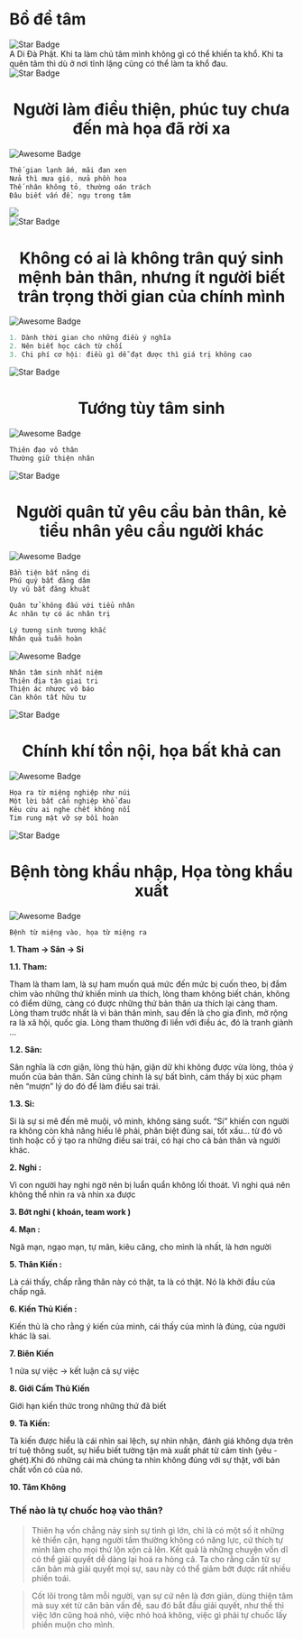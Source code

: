 <h1>Bồ đề tâm</h1>
<img src="https://user-images.githubusercontent.com/31009750/181404181-308d7630-e81b-45b9-99b9-9ad204778ffc.png" alt="Star Badge"/>
<div>
A Di Đà Phật. Khi ta làm chủ tâm mình không gì có thể khiến ta khổ. Khi ta quên tâm thì dù ở nơi tĩnh lặng cũng có thể làm ta khổ đau.
</div>


<div>
 <img src="https://user-images.githubusercontent.com/31009750/181404181-308d7630-e81b-45b9-99b9-9ad204778ffc.png" alt="Star Badge"/>
 <h1 align="center"> Người làm điều thiện, phúc tuy chưa đến mà họa đã rời xa</h1> 
</div>

<div>
 <img src="https://user-images.githubusercontent.com/31009750/181404147-fa5e9beb-dfed-4445-a6e8-5de3b83d88cc.png" alt="Awesome Badge"/>
 
 ```ts
 Thế gian lạnh ấm, mãi đan xen
 Nửa thì mưa gió, nửa phồn hoa
 Thế nhân không tỏ, thường oán trách
 Đâu biết vấn đề, ngụ trong tâm
 ```
</div>

<div>
 <img src="https://user-images.githubusercontent.com/31009750/226794454-6be87db5-62c3-46ec-91a8-9303ffb0d934.png" "Five elements" />
</div>

<div>
 <img src="https://user-images.githubusercontent.com/31009750/181404181-308d7630-e81b-45b9-99b9-9ad204778ffc.png" alt="Star Badge"/>
 <h1 align="center">Không có ai là không trân quý sinh mệnh bản thân, nhưng ít người biết trân trọng thời gian của chính mình</h1>
</div>

<div>
 <img src="https://user-images.githubusercontent.com/31009750/181404147-fa5e9beb-dfed-4445-a6e8-5de3b83d88cc.png" alt="Awesome Badge"/>
 
 ```ts
 1. Dành thời gian cho những điều ý nghĩa
 2. Nên biết học cách từ chối
 3. Chi phí cơ hội: điều gì dễ đạt được thì giá trị không cao
 ```
</div>

<div>
 <img src="https://user-images.githubusercontent.com/31009750/181404181-308d7630-e81b-45b9-99b9-9ad204778ffc.png" alt="Star Badge"/>
 <h1 align="center">Tướng tùy tâm sinh</h1>
</div>

<div>
 <img src="https://user-images.githubusercontent.com/31009750/181404147-fa5e9beb-dfed-4445-a6e8-5de3b83d88cc.png" alt="Awesome Badge"/>
 
 ```ts
 Thiên đạo vô thân
 Thường giữ thiện nhân
 ```
</div>

<div>
 <img src="https://user-images.githubusercontent.com/31009750/181404181-308d7630-e81b-45b9-99b9-9ad204778ffc.png" alt="Star Badge"/>
 <h1 align="center">Người quân tử yêu cầu bản thân, kẻ tiểu nhân yêu cầu người khác</h1>
</div>

<div>
 <img src="https://user-images.githubusercontent.com/31009750/181404147-fa5e9beb-dfed-4445-a6e8-5de3b83d88cc.png" alt="Awesome Badge"/>
 
 ```ts
 Bần tiện bất năng di
 Phú quý bất đăng dâm
 Uy vũ bất đăng khuất
 
 Quân tử không đấu với tiểu nhân
 Ác nhân tự có ác nhân trị
 
 Lý tương sinh tương khắc
 Nhân quả tuần hoàn
 ```
</div>

<div>
 <img src="https://user-images.githubusercontent.com/31009750/181404147-fa5e9beb-dfed-4445-a6e8-5de3b83d88cc.png" alt="Awesome Badge"/>
 
 ```ts
Nhân tâm sinh nhất niệm
Thiên địa tận giai tri
Thiện ác nhược vô báo
Càn khôn tất hữu tư
 ```
</div>

<div>
 <img src="https://user-images.githubusercontent.com/31009750/181404181-308d7630-e81b-45b9-99b9-9ad204778ffc.png" alt="Star Badge"/>
 <h1 align="center">Chính khí tồn nội, họa bất khả can</h1>
</div>

<div>
 <img src="https://user-images.githubusercontent.com/31009750/181404147-fa5e9beb-dfed-4445-a6e8-5de3b83d88cc.png" alt="Awesome Badge"/>
 
 ```ts
Họa ra từ miệng nghiệp như núi
Một lời bất cẩn nghiệp khổ đau
Kêu cứu ai nghe chết không nổi
Tim rung mật vỡ sợ bồi hoàn
 ```
</div>


<div>
 <img src="https://user-images.githubusercontent.com/31009750/181404181-308d7630-e81b-45b9-99b9-9ad204778ffc.png" alt="Star Badge"/>
 <h1 align="center">Bệnh tòng khẩu nhập, Họa tòng khẩu xuất</h1>
</div>
<div>
 <img src="https://user-images.githubusercontent.com/31009750/181404147-fa5e9beb-dfed-4445-a6e8-5de3b83d88cc.png" alt="Awesome Badge"/>
 
 ```ts
Bệnh từ miệng vào, họa từ miệng ra
 ```
</div>


**1. Tham -> Sân -> Si**

**1.1. Tham:**

Tham là tham lam, là sự ham muốn quá mức đến mức bị cuốn theo, bị đắm chìm vào những thứ khiến mình ưa thích, lòng tham không biết chán, không có điểm dừng, càng có được những thứ bản thân ưa thích lại càng tham. Lòng tham trước nhất là vì bản thân mình, sau đến là cho gia đình, mở rộng ra là xã hội, quốc gia. Lòng tham thường đi liền với điều ác, đó là tranh giành ...

**1.2. Sân:** 

Sân nghĩa là cơn giận, lòng thù hận, giận dữ khi không được vừa lòng, thỏa ý muốn của bản thân. Sân cũng chính là sự bất bình, cảm thấy bị xúc phạm nên “mượn” lý do đó để làm điều sai trái.

**1.3. Si:** 

Si là sự si mê đến mê muội, vô minh, không sáng suốt. “Si” khiến con người ra không còn khả năng hiểu lẽ phải, phân biệt đúng sai, tốt xấu… từ đó vô tình hoặc cố ý tạo ra những điều sai trái, có hại cho cả bản thân và người khác.

**2. Nghi :**

Vì con người hay nghi ngờ nên bị luẩn quẩn không lối thoát. Vì nghi quá nên không thể nhìn ra và nhìn xa được

**3. Bớt nghi ( khoán, team work )**

**4. Mạn :**

Ngã mạn, ngạo mạn, tự mãn, kiêu căng, cho mình là nhất, là hơn người

**5. Thân Kiến :**

Là cái thấy, chấp rằng thân này có thật, ta là có thật. Nó là khởi đầu của chấp ngã.

**6. Kiến Thủ Kiến :**

Kiến thủ là cho rằng ý kiến của mình, cái thấy của mình là đúng, của người khác là sai.

**7. Biên Kiến**

1 nửa sự việc -> kết luận cả sự việc

**8. Giới Cấm Thủ Kiến**

Giới hạn kiến thức trong những thứ đã biết

**9. Tà Kiến:**

Tà kiến được hiểu là cái nhìn sai lệch, sự nhìn nhận, đánh giá không dựa trên trí tuệ thông suốt, sự hiểu biết tường tận mà xuất phát từ cảm tính (yêu - ghét).Khi đó những cái mà chúng ta nhìn không đúng với sự thật, với bản chất vốn có của nó.

**10. Tâm Không**

### Thế nào là tự chuốc hoạ vào thân?


> Thiên hạ vốn chẳng nảy sinh sự tình gì lớn, chỉ là có một số ít những kẻ thiển cận, hạng người tầm thường không có năng lực, cứ thích tự mình làm cho mọi thứ lộn xộn cả lên. Kết quả là những chuyện vốn dĩ có thể giải quyết dễ dàng lại hoá ra hỏng cả. Ta cho rằng cần từ sự căn bản mà giải quyết mọi sự, sau này có thể giảm bớt được rất nhiều phiền toái.


> Cốt lõi trong tâm mỗi người, vạn sự cứ nên là đơn giản, dùng thiện tâm mà suy xét từ căn bản vấn đề, sau đó bắt đầu giải quyết, như thế thì việc lớn cũng hoá nhỏ, việc nhỏ hoá không, việc gì phải tự chuốc lấy phiền muộn cho mình.
